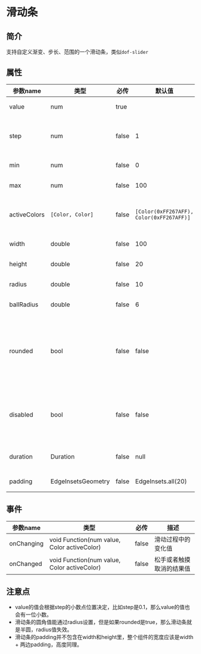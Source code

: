 # 滑动条

## 简介

支持自定义渐变、步长、范围的一个滑动条，类似`dof-slider`

## 属性

| 参数name       | 类型                 | 必传    | 默认值                                      | 描述                         |
|--------------|--------------------|-------|------------------------------------------|----------------------------|
| value        | num                | true  |                                          | 滑动条当前值                     |
| step         | num                | false | 1                                        | 步长（为0无步长）                  |
| min          | num                | false | 0                                        | 滑动条最小值                     |
| max          | num                | false | 100                                      | 滑动条最大值                     |
| activeColors | `[Color, Color]`   | false | `[Color(0xFF267AFF), Color(0xFF267AFF)]` | 滑动条渐变开始值和结束值               |
| width        | double             | false | 100                                      | 滑动条长度                      |
| height       | double             | false | 20                                       | 滑动条高度                      |
| radius       | double             | false | 10                                       | 圆角大小                       |
| ballRadius   | double             | false | 6                                        | 白色圆球半径                     |
| rounded      | bool               | false | false                                    | 两边是否半圆（只有为false，radius才生效） |
| disabled     | bool               | false | false                                    | 能否控制滑动条（不影响value传入）        |
| duration     | Duration           | false | null                                     | 值变化动画时长                    |
| padding      | EdgeInsetsGeometry | false | EdgeInsets.all(20)                       | 组件内边距                      |

## 事件

| 参数name     | 类型                                          | 必传    | 描述           |
|------------|---------------------------------------------|-------|--------------|
| onChanging | void Function(num value, Color activeColor) | false | 滑动过程中的变化值    |
| onChanged  | void Function(num value, Color activeColor) | false | 松手或者触摸取消的结果值 |

## 注意点
- value的值会根据step的小数点位置决定，比如step是0.1，那么value的值也会有一位小数。
- 滑动条的圆角值能通过radius设置，但是如果rounded是true，那么滑动条就是半圆，radius值失效。
- 滑动条的padding并不包含在width和height里，整个组件的宽度应该是width + 两边padding，高度同理。